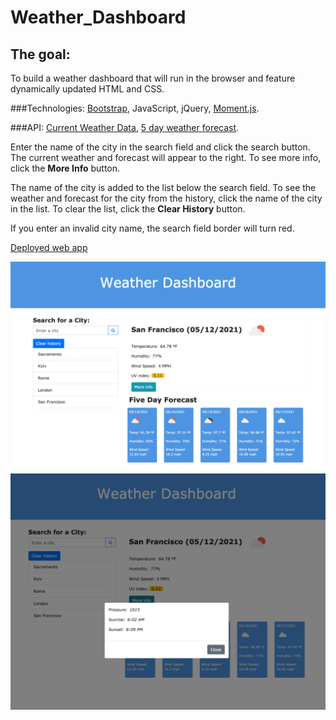# Weather_Dashboard

## The goal:
To build a weather dashboard that will run in the browser and feature dynamically updated HTML and CSS.

###Technologies: 
[Bootstrap](https://getbootstrap.com/), JavaScript, jQuery, [Moment.js](https://momentjs.com/).

###API: [Current Weather Data](https://openweathermap.org/current), [5 day weather forecast](https://openweathermap.org/forecast5).

Enter the name of the city in the search field and click the search button. The current weather and forecast will appear to the right. To see more info, click the **More Info** button.

The name of the city is added to the list below the search field. To see the weather and forecast for the city from the history, click the name of the city in the list. To clear the list, click the **Clear History** button.

If you enter an invalid city name, the search field border will turn red. 


[Deployed web app](https://vasylynash.github.io/Weather_Dashboard/)

![Landing page](assets/images/screenshot.png)
![Modal](assets/images/screenshot1.png)
